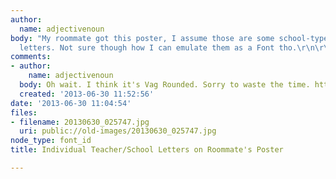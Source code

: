 ```yaml
---
author:
  name: adjectivenoun
body: "My roommate got this poster, I assume those are some school-type-teacher-bought
  letters. Not sure though how I can emulate them as a Font tho.\r\n\r\nThanks"
comments:
- author:
    name: adjectivenoun
  body: Oh wait. I think it's Vag Rounded. Sorry to waste the time. http://www.myfonts.com/fonts/adobe/vag-rounded/
  created: '2013-06-30 11:52:56'
date: '2013-06-30 11:04:54'
files:
- filename: 20130630_025747.jpg
  uri: public://old-images/20130630_025747.jpg
node_type: font_id
title: Individual Teacher/School Letters on Roommate's Poster

---
```

